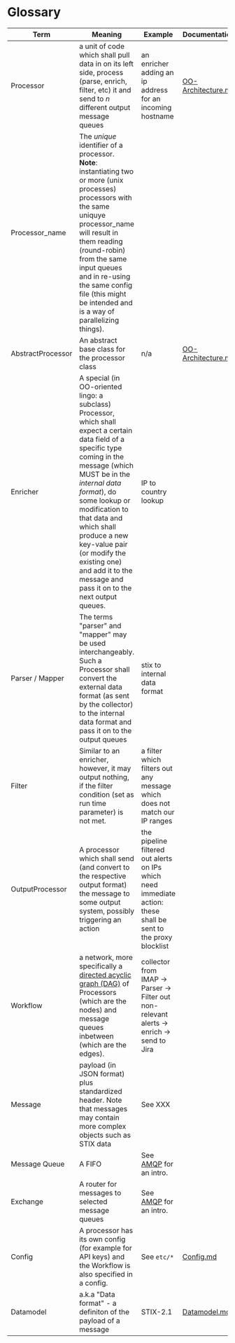 # Glossary

| Term                             | Meaning                                        | Example | Documentation |
|----------------------------------| ---------------------------------------------- | ------- | ------------- | 
| Processor                        | a unit of code which shall pull data in on its left side, process (parse, enrich, filter, etc) it and send to _n_ different output message queues | an enricher adding an ip address for an incoming hostname | [OO-Architecture.md](OO-Architecture.md)
| Processor_name                   | The *unique* identifier of a processor. **Note**: instantiating two or more (unix processes) processors with the same uniquye processor_name will result in them reading (round-robin) from the same input queues and in re-using the same config file (this might be intended and is a way of parallelizing things). |
| AbstractProcessor                | An abstract base class for the processor class | n/a |[OO-Architecture.md](OO-Architecture.md)
| Enricher                         | A special (in OO-oriented lingo: a subclass) Processor, which shall expect a certain data field of a specific type coming in the message (which MUST be in the *internal data format*), do some lookup or modification to that data and which shall produce a new key-value pair (or modify the existing one) and add it to the message and pass it on to the next output queues. | IP to country lookup |
| Parser / Mapper                  | The terms "parser" and "mapper" may be used interchangeably. Such a Processor shall convert the external data format (as sent by the collector) to the internal data format and pass it on to the output queues | stix to internal data format | 
| Filter                           | Similar to an enricher, however, it may output nothing, if the filter condition (set as run time parameter) is not met. | a filter which filters out any message which does not match our IP ranges | 
| OutputProcessor                  | A processor which shall send (and convert to the respective output format) the message to some output system, possibly triggering an action | the pipeline filtered out alerts on IPs which need immediate action: these shall be sent to the proxy blocklist | 
| Workflow                         | a network, more specifically a [directed acyclic graph (DAG)](https://en.wikipedia.org/wiki/Directed_acyclic_graph) of Processors (which are the nodes) and message queues inbetween (which are the edges). | collector from IMAP -> Parser -> Filter out non-relevant alerts -> enrich -> send to Jira |
| Message                          | payload (in JSON format) plus standardized header. Note that messages may contain more complex objects such as STIX data |  See XXX |
| Message Queue                    | A FIFO | See [AMQP](https://www.rabbitmq.com/tutorials/amqp-concepts.html) for an intro. | 
| Exchange                         | A router for messages to selected message queues | See [AMQP](https://www.rabbitmq.com/tutorials/amqp-concepts.html) for an intro. | 
| Config                           | A processor has its own config (for example for API keys) and the Workflow is also specified in a config. | See ``etc/*`` | [Config.md](Config.md)
| Datamodel                        | a.k.a "Data format" - a definiton of the payload of a message | STIX-2.1 | [Datamodel.md](Datamodel.md) 
